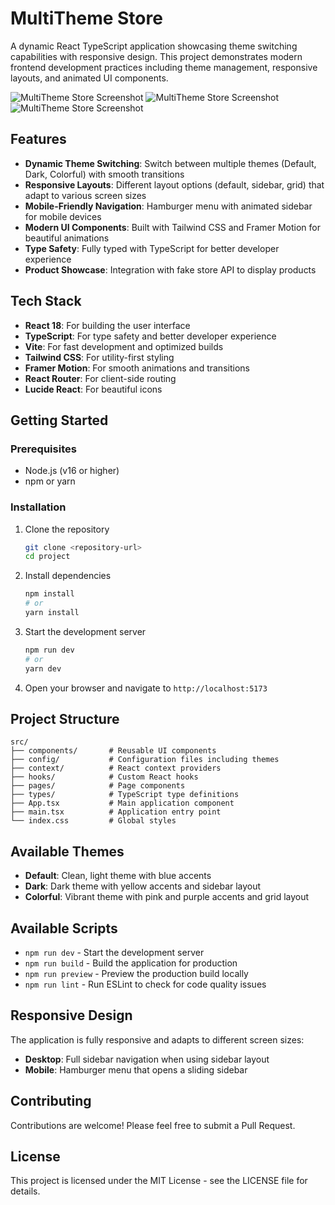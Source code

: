 # MultiTheme Store

A dynamic React TypeScript application showcasing theme switching capabilities with responsive design. This project demonstrates modern frontend development practices including theme management, responsive layouts, and animated UI components.

![MultiTheme Store Screenshot](image-1.png)
![MultiTheme Store Screenshot](image-2.png)
![MultiTheme Store Screenshot](image-3.png)

## Features

- **Dynamic Theme Switching**: Switch between multiple themes (Default, Dark, Colorful) with smooth transitions
- **Responsive Layouts**: Different layout options (default, sidebar, grid) that adapt to various screen sizes
- **Mobile-Friendly Navigation**: Hamburger menu with animated sidebar for mobile devices
- **Modern UI Components**: Built with Tailwind CSS and Framer Motion for beautiful animations
- **Type Safety**: Fully typed with TypeScript for better developer experience
- **Product Showcase**: Integration with fake store API to display products

## Tech Stack

- **React 18**: For building the user interface
- **TypeScript**: For type safety and better developer experience
- **Vite**: For fast development and optimized builds
- **Tailwind CSS**: For utility-first styling
- **Framer Motion**: For smooth animations and transitions
- **React Router**: For client-side routing
- **Lucide React**: For beautiful icons

## Getting Started

### Prerequisites

- Node.js (v16 or higher)
- npm or yarn

### Installation

1. Clone the repository

   ```bash
   git clone <repository-url>
   cd project
   ```

2. Install dependencies

   ```bash
   npm install
   # or
   yarn install
   ```

3. Start the development server

   ```bash
   npm run dev
   # or
   yarn dev
   ```

4. Open your browser and navigate to `http://localhost:5173`

## Project Structure

```
src/
├── components/       # Reusable UI components
├── config/           # Configuration files including themes
├── context/          # React context providers
├── hooks/            # Custom React hooks
├── pages/            # Page components
├── types/            # TypeScript type definitions
├── App.tsx           # Main application component
├── main.tsx          # Application entry point
└── index.css         # Global styles
```

## Available Themes

- **Default**: Clean, light theme with blue accents
- **Dark**: Dark theme with yellow accents and sidebar layout
- **Colorful**: Vibrant theme with pink and purple accents and grid layout

## Available Scripts

- `npm run dev` - Start the development server
- `npm run build` - Build the application for production
- `npm run preview` - Preview the production build locally
- `npm run lint` - Run ESLint to check for code quality issues

## Responsive Design

The application is fully responsive and adapts to different screen sizes:

- **Desktop**: Full sidebar navigation when using sidebar layout
- **Mobile**: Hamburger menu that opens a sliding sidebar

## Contributing

Contributions are welcome! Please feel free to submit a Pull Request.

## License

This project is licensed under the MIT License - see the LICENSE file for details.
